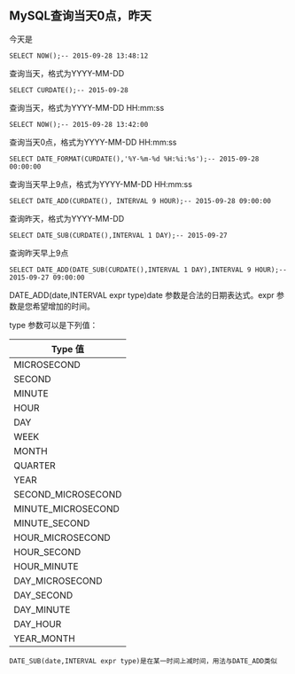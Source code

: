 ## MySQL查询当天0点，昨天

今天是

```
SELECT NOW();-- 2015-09-28 13:48:12
```

查询当天，格式为YYYY-MM-DD

```
SELECT CURDATE();-- 2015-09-28
```



查询当天，格式为YYYY-MM-DD HH:mm:ss

```
SELECT NOW();-- 2015-09-28 13:42:00
```



查询当天0点，格式为YYYY-MM-DD HH:mm:ss

```
SELECT DATE_FORMAT(CURDATE(),'%Y-%m-%d %H:%i:%s');-- 2015-09-28 00:00:00
```



查询当天早上9点，格式为YYYY-MM-DD HH:mm:ss

```
SELECT DATE_ADD(CURDATE(), INTERVAL 9 HOUR);-- 2015-09-28 09:00:00
```

查询昨天，格式为YYYY-MM-DD

```
SELECT DATE_SUB(CURDATE(),INTERVAL 1 DAY);-- 2015-09-27
```

查询昨天早上9点

```
SELECT DATE_ADD(DATE_SUB(CURDATE(),INTERVAL 1 DAY),INTERVAL 9 HOUR);-- 2015-09-27 09:00:00
```

DATE_ADD(date,INTERVAL expr type)date 参数是合法的日期表达式。expr 参数是您希望增加的时间。

type 参数可以是下列值：

| Type 值            |
| ------------------ |
| MICROSECOND        |
| SECOND             |
| MINUTE             |
| HOUR               |
| DAY                |
| WEEK               |
| MONTH              |
| QUARTER            |
| YEAR               |
| SECOND_MICROSECOND |
| MINUTE_MICROSECOND |
| MINUTE_SECOND      |
| HOUR_MICROSECOND   |
| HOUR_SECOND        |
| HOUR_MINUTE        |
| DAY_MICROSECOND    |
| DAY_SECOND         |
| DAY_MINUTE         |
| DAY_HOUR           |
| YEAR_MONTH         |

```
DATE_SUB(date,INTERVAL expr type)是在某一时间上减时间，用法与DATE_ADD类似
```

[](http://www.wiz.cn/i/47175d95)
